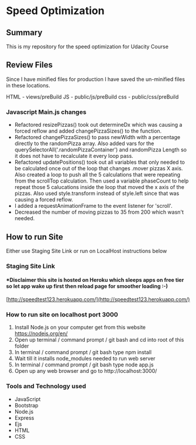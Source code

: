 # Speed Optimization #

## Summary ##

This is my repository for the speed optimization for Udacity Course

## Review Files
Since I have minified files for production I have saved the un-minified files in these locations.

HTML - views/preBuild
JS   - public/js/preBuild
css  - public/css/preBuild

### Javascript Main.js changes
* Refactored resizePizzas() took out determineDx which was causing a forced reflow and added changePizzaSizes() to the function.
* Refactored changePizzaSizes() to pass newWidth with a percentage directly to the randomPizza array.  Also added vars for the querySelectorAll('.randomPizzaContainer') and randomPizza Length so it does not have to recalculate it every loop pass.
* Refactored updatePositions() took out all variables that only needed to be calculated once out of the loop that changes .mover pizzas X axis.  Also created a loop to push all the 5 calculations that were repeating from the scrollTop calculation.  Then used a variable phaseCount to help repeat those 5 calucations inside the loop that moved the x axis of the pizzas.  Also used style.transform instead of style.left since that was causing a forced reflow.
* I added a requestAnimationFrame to the event listener for 'scroll'.
* Decreased the number of moving pizzas to 35 from 200 which wasn't needed.

## How to run Site
Either use Staging Site Link or run on LocalHost instructions below

### Staging Site Link
#### *Disclaimer this site is hosted on Heroku which sleeps apps on free tier so let app wake up first then reload page for smoother loading :-)
[http://speedtest123.herokuapp.com/](http://speedtest123.herokuapp.com/)

### How to run site on localhost port 3000
1. Install Node.js on your computer get from this website https://nodejs.org/en/
2. Open up terminal / command prompt / git bash and cd into root of this folder
3. In terminal / command prompt / git bash type npm install
4. Wait till it installs node_modules needed to run web server
5. In terminal / command prompt / git bash type node app.js
6. Open up any web browser and go to http://localhost:3000/

### Tools and Technology used

* JavaScript
* Bootstrap
* Node.js
* Express
* Ejs
* HTML
* CSS
